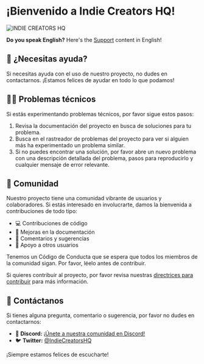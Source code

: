 <!--
* SUPPORT.MD version 0.1.0
* If you make any modifications to this file, please update the Spanish version as well.
* Originally created by @Zyruks
* Contributors:
-->

# ¡Bienvenido a Indie Creators HQ!

![INDIE CREATORS HQ](https://user-images.githubusercontent.com/10075532/227379966-f688681c-ea72-44e3-afb9-357b4c05178d.png)

**Do you speak English?** Here's the [Support](../SUPPORT.md) content in English!

## 🤔 ¿Necesitas ayuda?

Si necesitas ayuda con el uso de nuestro proyecto, no dudes en contactarnos. ¡Estamos felices de ayudar en todo lo que podamos!

## 👨‍💻 Problemas técnicos

Si estás experimentando problemas técnicos, por favor sigue estos pasos:

1. Revisa la documentación del proyecto en busca de soluciones para tu problema.
2. Busca en el rastreador de problemas del proyecto para ver si alguien más ha experimentado un problema similar.
3. Si no puedes encontrar una solución, por favor abre un nuevo problema con una descripción detallada del problema, pasos para reproducirlo y cualquier mensaje de error relevante.

## 👥 Comunidad

Nuestro proyecto tiene una comunidad vibrante de usuarios y colaboradores. Si estás interesado en involucrarte, damos la bienvenida a contribuciones de todo tipo:

- 💻 Contribuciones de código
- 📖 Mejoras en la documentación
- 🌟 Comentarios y sugerencias
- 👏 Apoyo a otros usuarios

Tenemos un Código de Conducta que se espera que todos los miembros de la comunidad sigan. Por favor, léelo antes de contribuir.

Si quieres contribuir al proyecto, por favor revisa nuestras [directrices para contribuir](CONTRIBUTING.md) para más información.

## 💬 Contáctanos

Si tienes alguna pregunta, comentario o sugerencia, por favor no dudes en contactarnos:

- :100: **Discord:** [¡Únete a nuestra comunidad en Discord!](https://discord.gg/Qncuxgcgsn)
- 🐦 **Twitter:** [@IndieCreatorsHQ](https://twitter.com/IndieCreatorsHQ)

¡Siempre estamos felices de escucharte!
